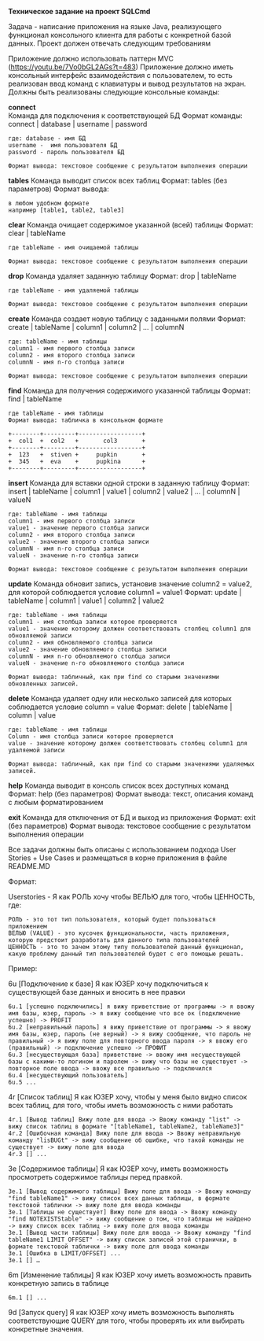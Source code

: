 **Техническое задание на проект SQLCmd**

Задача - написание приложения на языке Java, реализующего функционал консольного клиента для работы с конкретной базой данных. 
Проект должен отвечать следующим требованиям

Приложение должно использовать паттерн MVC (https://youtu.be/7Vo0bGL2AGs?t=483)
Приложение должно иметь консольный интерфейс взаимодействия с пользователем, то есть реализован ввод команд с клавиатуры и вывод результатов на экран.
Должны быть реализованы следующие консольные команды:

**сonnect**        
    Команда для подключения к соответствующей БД
    Формат команды: connect | database | username | password

    где: database - имя БД
    username -  имя пользователя БД
    password - пароль пользователя БД

    Формат вывода: текстовое сообщение с результатом выполнения операции

**tables**
    Команда выводит список всех таблиц
    Формат: tables (без параметров)
    Формат вывода: 

    в любом удобном формате
    например [table1, table2, table3]

**clear**
    Команда очищает содержимое указанной (всей) таблицы
    Формат: clear | tableName

    где tableName - имя очищаемой таблицы

    Формат вывода: текстовое сообщение с результатом выполнения операции

**drop**
    Команда удаляет заданную таблицу
    Формат: drop | tableName

    где tableName - имя удаляемой таблицы

    Формат вывода: текстовое сообщение с результатом выполнения операции

**create**
    Команда создает новую таблицу с заданными полями
    Формат: create | tableName | column1 | column2 | ... | columnN 

    где: tableName - имя таблицы
    column1 - имя первого столбца записи
    column2 - имя второго столбца записи
    columnN - имя n-го столбца записи 

    Формат вывода: текстовое сообщение с результатом выполнения операции

**find**
    Команда для получения содержимого указанной таблицы
    Формат: find | tableName

    где tableName - имя таблицы
    Формат вывода: табличка в консольном формате

    +--------+---------+------------------+
    +  col1  +  col2   +       col3       +
    +--------+---------+------------------+
    +  123   +  stiven +     pupkin       +
    +  345   +  eva    +     pupkina      +
    +--------+---------+------------------+

**insert**
    Команда для вставки одной строки в заданную таблицу
    Формат: insert | tableName | column1 | value1 | column2 | value2 | ... | columnN | valueN

    где: tableName - имя таблицы
    column1 - имя первого столбца записи
    value1 - значение первого столбца записи
    column2 - имя второго столбца записи
    value2 - значение второго столбца записи
    columnN - имя n-го столбца записи
    valueN - значение n-го столбца записи 

    Формат вывода: текстовое сообщение с результатом выполнения операции

**update**
    Команда обновит запись, установив значение column2 = value2, для которой соблюдается условие column1 = value1
    Формат: update | tableName | column1 | value1 | column2 | value2

    где: tableName - имя таблицы
    column1 - имя столбца записи которое проверяется
    value1 - значение которому должен соответствовать столбец column1 для обновляемой записи
    column2 - имя обновляемого столбца записи
    value2 - значение обновляемого столбца записи
    columnN - имя n-го обновляемого столбца записи
    valueN - значение n-го обновляемого столбца записи 

    Формат вывода: табличный, как при find со старыми значениями обновленных записей.

**delete**
    Команда удаляет одну или несколько записей для которых соблюдается условие column = value
    Формат: delete | tableName | column | value

    где: tableName - имя таблицы
    Column - имя столбца записи которое проверяется
    value - значение которому должен соответствовать столбец column1 для удаляемой записи

    Формат вывода: табличный, как при find со старыми значениями удаляемых записей.

**help** 
    Команда выводит в консоль список всех доступных команд
    Формат: help (без параметров)
    Формат вывода: текст, описания команд с любым форматированием

**exit** 
    Команда для отключения от БД и выход из приложения
    Формат: exit (без параметров)
    Формат вывода: текстовое сообщение с результатом выполнения операции



Все задачи должны быть описаны с использованием подхода User Stories + Use Cases и размещаться в корне приложения в файле README.MD

Формат:

Userstories - Я как РОЛЬ хочу чтобы ВЕЛЬЮ для того, чтобы ЦЕННОСТЬ, где:         

    РОЛЬ - это тот тип пользователя, который будет пользоваться приложением
    ВЕЛЬЮ (VALUE) - это кусочек функциональности, часть приложения, которую предстоит разработать для данного типа пользователей
    ЦЕННОСТЬ - это то зачем этому типу пользователей данный функционал, какую проблему данный тип пользователей будет с его помощью решать. 

Пример:

6u [Подключение к базе] Я как ЮЗЕР хочу подключиться к существующей базе данных и вносить в нее правки

    6u.1 [успешно подключились] я вижу приветствие от программы -> я ввожу имя базы, юзер, пароль -> я вижу сообщение что все ок (подключение успешно) -> PROFIT
    6u.2 [неправильный пароль] я вижу приветствие от программы -> я ввожу имя базы, юзер, пароль (не верный) -> я вижу сообщение, что пароль не правильный -> я вижу поле для повторного ввода пароля -> я ввожу его (правильный) -> подключение успешно -> ПРОФИТ
    6u.3 [несуществующая база] приветствие -> ввожу имя несуществующей базы c какими-то логином и паролем -> вижу что базы не существует -> повторное поле ввода -> ввожу все правильно -> подключился
    6u.4 [несуществующий пользователь]
    6u.5 ...

4r [Список таблиц] Я как ЮЗЕР хочу, чтобы у меня было видно список всех таблиц, для того, чтобы иметь возможность с ними работать

    4r.1 [Вывод таблиц] Вижу поле для ввода -> Ввожу команду "list" -> вижу список таблиц в формате "[tableName1, tableName2, tableName3]"
    4r.2 [Ошибочная команда] Вижу поле для ввода -> Ввожу неправильную команду "lisBUGt" -> вижу сообщение об ошибке, что такой команды не существует -> вижу поле для ввода
    4r.3 [] ...

3e [Содержимое таблицы] Я как ЮЗЕР хочу, иметь возможность просмотреть содержимое таблицы перед правкой.

    3e.1 [Вывод содержимого таблицы] Вижу поле для ввода -> Ввожу команду "find tableName1" -> вижу список всех данных таблицы, в формате текстовой таблички -> вижу поле для ввода команды
    3e.1 [Таблицы не существует] Вижу поле для ввода -> Ввожу команду "find NOTEXISTStable" -> вижу сообщение о том, что таблицы не найдено -> вижу список всех таблиц -> вижу поле для ввода команды
    3e.1 [Вывод части таблицы] Вижу поле для ввода -> Ввожу команду "find tableName1 LIMIT OFFSET" -> вижу список записей этой странички, в формате текстовой таблички -> вижу поле для ввода команды
    3e.1 [Ошибка в LIMIT/OFFSET] ...
    3e.1 [] …

6m [Изменение таблицы] Я как ЮЗЕР хочу иметь возможность править конкретную запись в таблице

    6m.1 [] ...

9d [Запуск query] Я как ЮЗЕР хочу иметь возможность выполнять соответствующие QUERY для того, чтобы проверять их или выбирать конкретные значения.   

